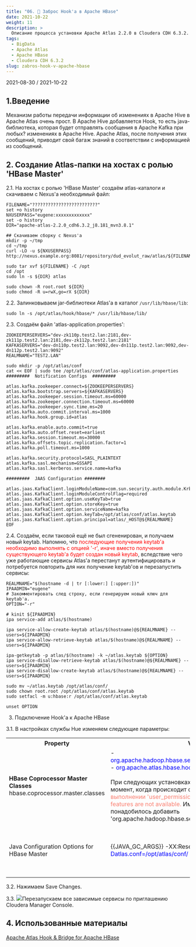 ```yaml
---
title: "06. 🎣 Заброс Hook'а в Apache HBase"
date: 2021-10-22
weight: 11
description: >
  Описание процесса установки Apache Atlas 2.2.0 в Cloudera CDH 6.3.2.
tags:
  - BigData
  - Apache Atlas
  - Apache HBase
  - Cloudera CDH 6.3.2
slug: zabros-hook-v-apache-hbase
---
```


2021-08-30 / 2021-10-22

## 1.Введение
Механизм работы передачи информации об изменениях в Apache Hive в Apache Atlas очень прост. В Apache Hive добавляется Hook, то есть java-библиотека, которая будет отправлять сообщения в Apache Kafka при любых? изменениях в Apache Hive. Apache Atlas, после получения этих сообщений, приводит свой багаж знаний в соответствии с информацией из сообщений.

## 2. Создание Atlas-папки на хостах с ролью 'HBase Master'
2.1. На хостах с ролью 'HBase Master' создаём atlas-каталоги и скачиваем с Nexus'а необходимый файл:
```
FILENAME="?????????????????????????"
set +o history
NXUSERPASS="eugene:xxxxxxxxxxxxx"
set -o history
DIR="apache-atlas-2.2.0_cdh6.3.2_j8.181_mvn3.8.1"

## Скачиваем сборку с Nexus'а
mkdir -p ~/tmp
cd ~/tmp
curl -LO -u ${NXUSERPASS} http://nexus.example.org:8081/repository/dud_evolut_raw/atlas/${FILENAME}

sudo tar xvf ${FILENAME} -C /opt
cd /opt
sudo ln -s ${DIR} atlas

sudo chown -R root.root ${DIR}
sudo chmod -R u=rwX,go=rX ${DIR}
```

2.2. Залинковываем jar-библиотеки Atlas'а в каталог `/usr/lib/hbase/lib`:
```
sudo ln -s /opt/atlas/hook/hbase/* /usr/lib/hbase/lib/
```

2.3. Создаём файл 'atlas-application.properties':
```
ZOOKEEPERSERVERS="dev-zk110p.test2.lan:2181,dev-zk111p.test2.lan:2181,dev-zk112p.test2.lan:2181"
KAFKASERVERS="dev-dn110p.test2.lan:9092,dev-dn111p.test2.lan:9092,dev-dn112p.test2.lan:9092"
REALMNAME="TEST2.LAN"

sudo mkdir -p /opt/atlas/conf
cat << EOF | sudo tee /opt/atlas/conf/atlas-application.properties
#########  Notification Configs  #########

atlas.kafka.zookeeper.connect=${ZOOKEEPERSERVERS}
atlas.kafka.bootstrap.servers=${KAFKASERVERS}
atlas.kafka.zookeeper.session.timeout.ms=60000
atlas.kafka.zookeeper.connection.timeout.ms=60000
atlas.kafka.zookeeper.sync.time.ms=20
atlas.kafka.auto.commit.interval.ms=1000
atlas.kafka.hook.group.id=atlas

atlas.kafka.enable.auto.commit=true
atlas.kafka.auto.offset.reset=earliest
atlas.kafka.session.timeout.ms=30000
atlas.kafka.offsets.topic.replication.factor=1
atlas.kafka.poll.timeout.ms=1000

atlas.kafka.security.protocol=SASL_PLAINTEXT
atlas.kafka.sasl.mechanism=GSSAPI
atlas.kafka.sasl.kerberos.service.name=kafka

#########  JAAS Configuration ########

atlas.jaas.KafkaClient.loginModuleName=com.sun.security.auth.module.Krb5LoginModule
atlas.jaas.KafkaClient.loginModuleControlFlag=required
atlas.jaas.KafkaClient.option.useKeyTab=true
atlas.jaas.KafkaClient.option.storeKey=true
atlas.jaas.KafkaClient.option.serviceName=kafka
atlas.jaas.KafkaClient.option.keyTab=/opt/atlas/conf/atlas.keytab
atlas.jaas.KafkaClient.option.principal=atlas/_HOST@${REALMNAME}
EOF
```

2.4. Создаём, если таковой ещё не был сгененирован, и получаем новый keytab. Напомню, что <span style="color:red">последующие получения keytab'а необходимо выполнять с опцией '-r', иначе вместо получения существующего keytab'а будет создан новый keytab</span>, вследствие чего уже работающие сервисы Atlas'а перестанут аутентифицировать и потребуется повторить для них получение keytab'ов и перезапустить сервисы:
```
REALMNAME="$(hostname -d | tr [:lower:] [:upper:])"
IPAADMIN="eugene"
# Закомментировать след строку, если генерируем новый ключ для keytab'а.
OPTION="-r"

# kinit ${IPAADMIN}
ipa service-add atlas/$(hostname)

ipa service-allow-create-keytab atlas/$(hostname)@${REALMNAME} --users=${IPAADMIN}
ipa service-allow-retrieve-keytab atlas/$(hostname)@${REALMNAME} --users=${IPAADMIN}

ipa-getkeytab -p atlas/$(hostname) -k ~/atlas.keytab ${OPTION}
ipa service-disallow-retrieve-keytab atlas/$(hostname)@${REALMNAME} --users=${IPAADMIN}
ipa service-disallow-create-keytab atlas/$(hostname)@${REALMNAME} --users=${IPAADMIN}

sudo mv ~/atlas.keytab /opt/atlas/conf/
sudo chown root.root /opt/atlas/conf/atlas.keytab
sudo setfacl -m u:hbase:r /opt/atlas/conf/atlas.keytab

unset OPTION
```

3. Подключение Hook'а к Apache HBase

3.1. В настройках службы Hue изменяем следующие параметры:
<table>
<tr>
<th>Property</th><th>Value</th><th>Description</th>
</tr>
<tr>
<td>
<b>HBase Coprocessor Master Classes</b><br>
hbase.coprocessor.master.classes
</td>
<td>
- <span style="color:blue">org.apache.hadoop.hbase.security.access.AccessController</span><br>
- <span style="color:blue">org.apache.atlas.hbase.hook.HBaseAtlasCoprocessor</span>
<br><br>
При следующих установках Atlas'а попытаться определить момент, когда происходит ошибка <span style="color:salmon">HBase. Ошибка при выполнении 'user_permission'. ERROR: DISABLED: Security features are not available.</span> Именно для её решения понадобилось добавить 'org.apache.hadoop.hbase.security.access.AccessController'.
</td>
<td>
List of org.apache.hadoop.hbase.coprocessor.MasterObserver coprocessors that are loaded by default on the active HMaster process. For any implemented coprocessor methods, the listed classes will be called in order. After implementing your own MasterObserver, just put it in HBase's classpath and add the fully qualified class name here.
</td>
</tr>
<tr>
<td>Java Configuration Options for HBase Master</td>
<td>
{{JAVA_GC_ARGS}} -XX:ReservedCodeCacheSize=256m <span style="color:blue">-Datlas.conf=/opt/atlas/conf/</span>
</td>
<td>
These arguments will be passed as part of the Java command line. Commonly, garbage collection flags, PermGen, or extra debugging flags would be passed here. Note: When CM version is 6.3.0 or greater, {{JAVA_GC_ARGS}} will be replaced by JVM Garbage Collection arguments based on the runtime Java JVM version.
</td>
</tr>
</table>

3.2. Нажимаем Save Changes.

3.3. ![](/img/clouderabutton.png)Перезапускаем все зависимые сервисы по приглашению Cloudera Manager Console.

## 4. Использованные материалы
[Apache Atlas Hook & Bridge for Apache HBase](https://atlas.apache.org/#/HookHBase)
